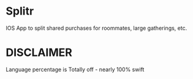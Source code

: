 # Splitr
IOS App to split shared purchases for roommates, large gatherings, etc. 

# DISCLAIMER
Language percentage is Totally off - nearly 100% swift
